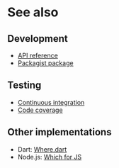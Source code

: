 # See also

## Development
- [API reference](https://cedx.github.io/which.php/api)
- [Packagist package](https://packagist.org/packages/cedx/which)

## Testing
- [Continuous integration](https://travis-ci.org/cedx/which.php)
- [Code coverage](https://coveralls.io/github/cedx/which.php/)

## Other implementations
- Dart: [Where.dart](https://cedx.github.io/where.dart)
- Node.js: [Which for JS](https://cedx.github.io/which.js)
